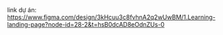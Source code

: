 link dự án: https://www.figma.com/design/3kHcuu3c8fvhnA2q2wUwBM/1.Learning-landing-page?node-id=28-2&t=hsB0dcAD8eOdnZUs-0
